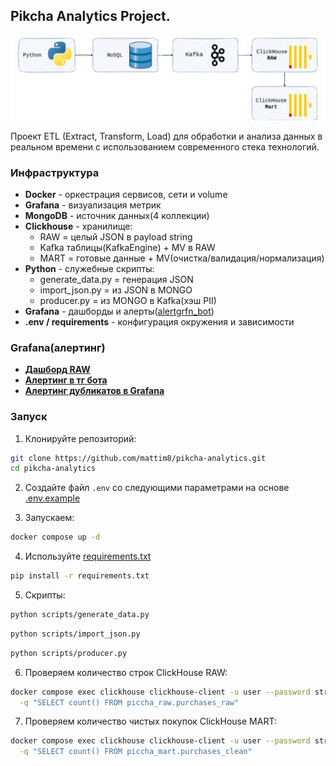 ## Pikcha Analytics Project.

<p align="center">
    <img src="jpg/1.jpg" alt="nf" width="1000"/>
</p>

Проект ETL (Extract, Transform, Load) для обработки и анализа данных в реальном времени с использованием современного стека технологий.

### Инфраструктура

- **Docker** - оркестрация сервисов, сети и volume
- **Grafana** - визуализация метрик
- **MongoDB** - источник данных(4 коллекции)
- **Clickhouse** - хранилище:
    - RAW = целый JSON в payload string
    - Kafka таблицы(KafkaEngine) + MV в RAW
    - MART = готовые данные + MV(очистка/валидация/нормализация)
- **Python** - служебные скрипты:
    - generate_data.py = генерация JSON
    - import_json.py = из JSON в MONGO
    - producer.py = из MONGO в Kafka(хэш PII)
- **Grafana** - дашборды и алерты([alertgrfn_bot](t.me/alertgrfn_bot))
- **.env / requirements** - конфигурация окружения и зависимости

### Grafana(алертинг)

- [**Дашборд RAW**](https://github.com/mattim8/pikcha-analytics/blob/main/scripts/data/gr_dashboard.png)
- [**Алертинг в тг бота**](https://github.com/mattim8/pikcha-analytics/blob/main/sql/tgbot_screen.jpg)
- [**Алертинг дубликатов в Grafana**](https://github.com/mattim8/pikcha-analytics/blob/main/sql/grafalert_scr.jpg)

### Запуск

1. Клонируйте репозиторий:
```bash
git clone https://github.com/mattim8/pikcha-analytics.git
cd pikcha-analytics
```

2. Создайте файл `.env` со следующими параметрами на основе [.env.example](https://github.com/mattim8/pikcha-analytics/blob/main/.env.example)

3. Запускаем:
``` bash
docker compose up -d
```

4. Используйте [requirements.txt](https://github.com/mattim8/pikcha-analytics/blob/main/requirements.txt)
```bash
pip install -r requirements.txt
``` 

5. Скрипты:
```bash
python scripts/generate_data.py
```

```bash
python scripts/import_json.py
```

```bash
python scripts/producer.py
```

6. Проверяем количество строк ClickHouse RAW:
```bash
docker compose exec clickhouse clickhouse-client -u user --password strongpassword \
  -q "SELECT count() FROM piccha_raw.purchases_raw"
```

7. Проверяем количество чистых покупок ClickHouse MART:
```bash
docker compose exec clickhouse clickhouse-client -u user --password strongpassword \
  -q "SELECT count() FROM piccha_mart.purchases_clean"
```